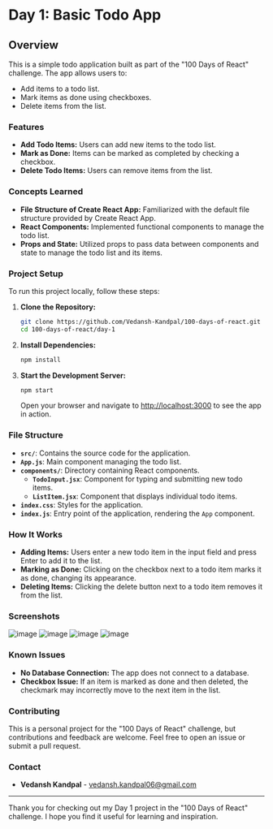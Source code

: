 # Day 1: Basic Todo App

## Overview

This is a simple todo application built as part of the "100 Days of React" challenge. The app allows users to:
- Add items to a todo list.
- Mark items as done using checkboxes.
- Delete items from the list.

### Features

- **Add Todo Items:** Users can add new items to the todo list.
- **Mark as Done:** Items can be marked as completed by checking a checkbox.
- **Delete Todo Items:** Users can remove items from the list.

### Concepts Learned

- **File Structure of Create React App:** Familiarized with the default file structure provided by Create React App.
- **React Components:** Implemented functional components to manage the todo list.
- **Props and State:** Utilized props to pass data between components and state to manage the todo list and its items.

### Project Setup

To run this project locally, follow these steps:

1. **Clone the Repository:**
    ```bash
    git clone https://github.com/Vedansh-Kandpal/100-days-of-react.git
    cd 100-days-of-react/day-1
    ```

2. **Install Dependencies:**
    ```bash
    npm install
    ```

3. **Start the Development Server:**
    ```bash
    npm start
    ```

    Open your browser and navigate to [http://localhost:3000](http://localhost:3000) to see the app in action.

### File Structure

 - **`src/`**: Contains the source code for the application.
  - **`App.js`**: Main component managing the todo list.
  - **`components/`**: Directory containing React components.
    - **`TodoInput.jsx`**: Component for typing and submitting new todo items.
    - **`ListItem.jsx`**: Component that displays individual todo items.
  - **`index.css`**: Styles for the application.
  - **`index.js`**: Entry point of the application, rendering the `App` component.

### How It Works

- **Adding Items:** Users enter a new todo item in the input field and press Enter to add it to the list.
- **Marking as Done:** Clicking on the checkbox next to a todo item marks it as done, changing its appearance.
- **Deleting Items:** Clicking the delete button next to a todo item removes it from the list.

### Screenshots

![image](https://github.com/user-attachments/assets/ac5e61d8-f189-49ab-8fe4-ca3f50679e9f)
![image](https://github.com/user-attachments/assets/3453152d-b791-48a9-a3c4-a2137657a3fb)
![image](https://github.com/user-attachments/assets/d1cd7f0f-0c79-4aeb-8e5f-fabb16cc6f4f)
![image](https://github.com/user-attachments/assets/c516f24d-01f8-4dca-93da-e9d3be053843)


### Known Issues

- **No Database Connection:** The app does not connect to a database.
- **Checkbox Issue:** If an item is marked as done and then deleted, the checkmark may incorrectly move to the next item in the list.


### Contributing

This is a personal project for the "100 Days of React" challenge, but contributions and feedback are welcome. Feel free to open an issue or submit a pull request.


### Contact

- **Vedansh Kandpal** - [vedansh.kandpal06@gmail.com](mailto:vedansh.kandpal06@gmail.com)

---

Thank you for checking out my Day 1 project in the "100 Days of React" challenge. I hope you find it useful for learning and inspiration.
